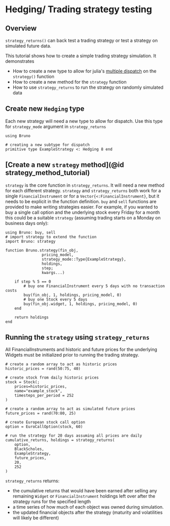 # Hedging/ Trading strategy testing

## Overview
`strategy_returns()` can back test a trading strategy or test a strategy on simulated future data. 

This tutorial shows how to create a simple trading strategy simulation. It demonstrates 
* How to create a new type to allow for julia's [multiple dispatch](https://docs.julialang.org/en/v1/manual/methods/) on the `strategy()` function
* How to create a new method for the `strategy` function
* How to use `strategy_returns` to run the strategy on randomly simulated data

## Create new `Hedging` type
Each new strategy will need a new type to allow for dispatch. Use this type for `strategy_mode` argument in `strategy_returns`

```
using Bruno

# creating a new subtype for dispatch
primitive type ExampleStrategy <: Hedging 8 end
```

## [Create a new `strategy` method](@id strategy_method_tutorial)
`strategy` is the core function in `strategy_returns`. It will need a new method for each different strategy. `strategy` and `strategy_returns` both work for a single `FinancialInstrument` or for a `Vector{<:FinancialInstrument}`, but it needs to be explicit in the function definition. `buy` and `sell` functions are provided to make writing strategies easier.
For example, if you wanted to buy a single call option and the underlying stock every Friday for a month this could be a suitable `strategy` (assuming trading starts on a Monday on business days only):
```
using Bruno: buy, sell
# import strategy to extend the function
import Bruno: strategy

function Bruno.strategy(fin_obj, 
                pricing_model, 
                strategy_mode::Type{ExampleStrategy},
                holdings,
                step;
                kwargs...)

    if step % 5 == 0
        # buy one FinancialInstrument every 5 days with no transaction costs
        buy(fin_obj, 1, holdings, pricing_model, 0) 
        # buy one Stock every 5 days
        buy(fin_obj.widget, 1, holdings, pricing_model, 0) 
    end

    return holdings
end
```

## Running the `strategy` using `strategy_returns`
All FinancialInstruments and historic and future prices for the underlying Widgets must be initialized prior to running the trading strategy. 

```
# create a random array to act as historic prices
historic_prices = rand(50:75, 40)

# create stock from daily historic prices
stock = Stock(;
    prices=historic_prices, 
    name="example_stock", 
    timesteps_per_period = 252
)

# create a random array to act as simulated future prices
future_prices = rand(70:80, 25)

# create European stock call option
option = EuroCallOption(stock, 60)

# run the strategy for 20 days assuming all prices are daily
cumulative_returns, holdings = strategy_returns(
    option, 
    BlackScholes, 
    ExampleStrategy,
    future_prices, 
    20, 
    252
)
```

`strategy_returns` returns:
* the cumulative returns that would have been earned after selling any remaining `Widget` or `FinancialInstrument` holdings left over after the strategy runs for the specified length 
* a time series of how much of each object was owned during simulation.
* the updated financial objects after the strategy (maturity and volatilities will likely be different)